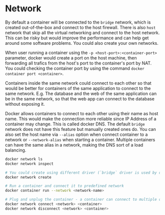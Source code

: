 # Network

By default a container will be connected to the `bridge` network, which is created out-of-the-box and connect to the host firewall. There is also `host` network that skip all the virtual networking and connect to the host network. This can be risky but would improve the performance and can help get around some software problems. You could also create your own networks.

When user running a container using the `-p <host-port>:<container-port>` parameter, docker would create a port on the host machine, then forwarding all trafics from the host's port to the container's port by NAT. You could checking the container port by using the command `docker container port <container>`.

Containers inside the same network could connect to each other so that would be better for containers of the same application to connect to the same network. E.g. The database and the web of the same application can be in the same network, so that the web app can connect to the database without exposing it.

Docker allows containers to connect to each other using their name as host name. This would make the connection more reliable since IP Address of a container may change. This is called docker DNS. The default `bridge` network does not have this feature but manually created ones do.
You can also set the host name via `--alias` option when connect container to a network or `--network-alias` when starting a container. Multiple containers can have the same alias in a network, making the DNS sort of a load balancing.

```sh
docker network ls
docker network inspect

# You could create using different driver (`bridge` driver is used by default), setting the subset, etc.
docker network create

# Run a container and connect it to predefined network
docker container run --network <network-name>

# Plug and unplug the container - a container can connect to multiple or no networks
docker network connect <network> <container>
docker network disconnect <network> <container>
```

